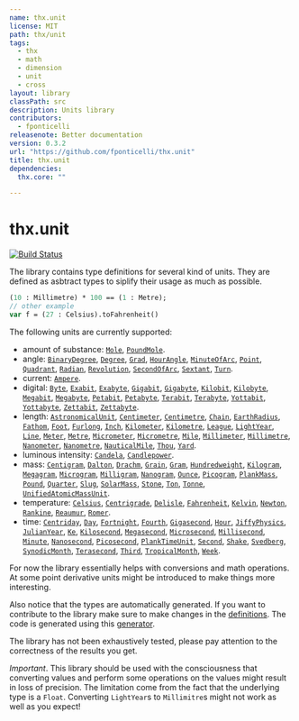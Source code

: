 ```yaml
---
name: thx.unit
license: MIT
path: thx/unit
tags: 
  - thx
  - math
  - dimension
  - unit
  - cross
layout: library
classPath: src
description: Units library
contributors: 
  - fponticelli
releasenote: Better documentation
version: 0.3.2
url: "https://github.com/fponticelli/thx.unit"
title: thx.unit
dependencies: 
  thx.core: ""

---
```


# thx.unit

[![Build Status](https://travis-ci.org/fponticelli/thx.unit.svg)](https://travis-ci.org/fponticelli/thx.unit)

The library contains type definitions for several kind of units. They are defined as asbtract types to siplify their usage as much as possible.

```haxe
(10 : Millimetre) * 100 == (1 : Metre);
// other example
var f = (27 : Celsius).toFahrenheit()
```

The following units are currently supported:

  * amount of substance: [`Mole`](/src/thx/unit/amountofsubstance/Mole.hx), [`PoundMole`](/src/thx/unit/amountofsubstance/PoundMole.hx).
  * angle: [`BinaryDegree`](/src/thx/unit/angle/BinaryDegree.hx), [`Degree`](/src/thx/unit/angle/Degree.hx), [`Grad`](/src/thx/unit/angle/Grad.hx), [`HourAngle`](/src/thx/unit/angle/HourAngle.hx), [`MinuteOfArc`](/src/thx/unit/angle/MinuteOfArc.hx), [`Point`](/src/thx/unit/angle/Point.hx), [`Quadrant`](/src/thx/unit/angle/Quadrant.hx), [`Radian`](/src/thx/unit/angle/Radian.hx), [`Revolution`](/src/thx/unit/angle/Revolution.hx), [`SecondOfArc`](/src/thx/unit/angle/SecondOfArc.hx), [`Sextant`](/src/thx/unit/angle/Sextant.hx), [`Turn`](/src/thx/unit/angle/Turn.hx).
  * current: [`Ampere`](/src/thx/unit/current/Ampere.hx).
  * digital: [`Byte`](/src/thx/unit/digital/Byte.hx), [`Exabit`](/src/thx/unit/digital/Exabit.hx), [`Exabyte`](/src/thx/unit/digital/Exabyte.hx), [`Gigabit`](/src/thx/unit/digital/Gigabit.hx), [`Gigabyte`](/src/thx/unit/digital/Gigabyte.hx), [`Kilobit`](/src/thx/unit/digital/Kilobit.hx), [`Kilobyte`](/src/thx/unit/digital/Kilobyte.hx), [`Megabit`](/src/thx/unit/digital/Megabit.hx), [`Megabyte`](/src/thx/unit/digital/Megabyte.hx), [`Petabit`](/src/thx/unit/digital/Petabit.hx), [`Petabyte`](/src/thx/unit/digital/Petabyte.hx), [`Terabit`](/src/thx/unit/digital/Terabit.hx), [`Terabyte`](/src/thx/unit/digital/Terabyte.hx), [`Yottabit`](/src/thx/unit/digital/Yottabit.hx), [`Yottabyte`](/src/thx/unit/digital/Yottabyte.hx), [`Zettabit`](/src/thx/unit/digital/Zettabit.hx), [`Zettabyte`](/src/thx/unit/digital/Zettabyte.hx).
  * length:  [`AstronomicalUnit`](/src/thx/unit/length/AstronomicalUnit.hx), [`Centimeter`](/src/thx/unit/length/Centimeter.hx), [`Centimetre`](/src/thx/unit/length/Centimetre.hx), [`Chain`](/src/thx/unit/length/Chain.hx), [`EarthRadius`](/src/thx/unit/length/EarthRadius.hx), [`Fathom`](/src/thx/unit/length/Fathom.hx), [`Foot`](/src/thx/unit/length/Foot.hx), [`Furlong`](/src/thx/unit/length/Furlong.hx), [`Inch`](/src/thx/unit/length/Inch.hx), [`Kilometer`](/src/thx/unit/length/Kilometer.hx), [`Kilometre`](/src/thx/unit/length/Kilometre.hx), [`League`](/src/thx/unit/length/League.hx), [`LightYear`](/src/thx/unit/length/LightYear.hx), [`Line`](/src/thx/unit/length/Line.hx), [`Meter`](/src/thx/unit/length/Meter.hx), [`Metre`](/src/thx/unit/length/Metre.hx), [`Micrometer`](/src/thx/unit/length/Micrometer.hx), [`Micrometre`](/src/thx/unit/length/Micrometre.hx), [`Mile`](/src/thx/unit/length/Mile.hx), [`Millimeter`](/src/thx/unit/length/Millimeter.hx), [`Millimetre`](/src/thx/unit/length/Millimetre.hx), [`Nanometer`](/src/thx/unit/length/Nanometer.hx), [`Nanometre`](/src/thx/unit/length/Nanometre.hx), [`NauticalMile`](/src/thx/unit/length/NauticalMile.hx), [`Thou`](/src/thx/unit/length/Thou.hx), [`Yard`](/src/thx/unit/length/Yard.hx).
  * luminous intensity: [`Candela`](/src/thx/unit/luminousintensity/Candela.hx), [`Candlepower`](/src/thx/unit/luminousintensity/Candlepower.hx).
  * mass: [`Centigram`](/src/thx/unit/mass/Centigram.hx), [`Dalton`](/src/thx/unit/mass/Dalton.hx), [`Drachm`](/src/thx/unit/mass/Drachm.hx), [`Grain`](/src/thx/unit/mass/Grain.hx), [`Gram`](/src/thx/unit/mass/Gram.hx), [`Hundredweight`](/src/thx/unit/mass/Hundredweight.hx), [`Kilogram`](/src/thx/unit/mass/Kilogram.hx), [`Megagram`](/src/thx/unit/mass/Megagram.hx), [`Microgram`](/src/thx/unit/mass/Microgram.hx), [`Milligram`](/src/thx/unit/mass/Milligram.hx), [`Nanogram`](/src/thx/unit/mass/Nanogram.hx), [`Ounce`](/src/thx/unit/mass/Ounce.hx), [`Picogram`](/src/thx/unit/mass/Picogram.hx), [`PlankMass`](/src/thx/unit/mass/PlankMass.hx), [`Pound`](/src/thx/unit/mass/Pound.hx), [`Quarter`](/src/thx/unit/mass/Quarter.hx), [`Slug`](/src/thx/unit/mass/Slug.hx), [`SolarMass`](/src/thx/unit/mass/SolarMass.hx), [`Stone`](/src/thx/unit/mass/Stone.hx), [`Ton`](/src/thx/unit/mass/Ton.hx), [`Tonne`](/src/thx/unit/mass/Tonne.hx), [`UnifiedAtomicMassUnit`](/src/thx/unit/mass/UnifiedAtomicMassUnit.hx).
  * temperature: [`Celsius`](/src/thx/unit/temperature/Celsius.hx), [`Centrigrade`](/src/thx/unit/temperature/Centrigrade.hx), [`Delisle`](/src/thx/unit/temperature/Delisle.hx), [`Fahrenheit`](/src/thx/unit/temperature/Fahrenheit.hx), [`Kelvin`](/src/thx/unit/temperature/Kelvin.hx), [`Newton`](/src/thx/unit/temperature/Newton.hx), [`Rankine`](/src/thx/unit/temperature/Rankine.hx), [`Reaumur`](/src/thx/unit/temperature/Reaumur.hx), [`Romer`](/src/thx/unit/temperature/Romer.hx).
  * time: [`Centriday`](/src/thx/unit/time/Centriday.hx), [`Day`](/src/thx/unit/time/Day.hx), [`Fortnight`](/src/thx/unit/time/Fortnight.hx), [`Fourth`](/src/thx/unit/time/Fourth.hx), [`Gigasecond`](/src/thx/unit/time/Gigasecond.hx), [`Hour`](/src/thx/unit/time/Hour.hx), [`JiffyPhysics`](/src/thx/unit/time/JiffyPhysics.hx), [`JulianYear`](/src/thx/unit/time/JulianYear.hx), [`Ke`](/src/thx/unit/time/Ke.hx), [`Kilosecond`](/src/thx/unit/time/Kilosecond.hx), [`Megasecond`](/src/thx/unit/time/Megasecond.hx), [`Microsecond`](/src/thx/unit/time/Microsecond.hx), [`Millisecond`](/src/thx/unit/time/Millisecond.hx), [`Minute`](/src/thx/unit/time/Minute.hx), [`Nanosecond`](/src/thx/unit/time/Nanosecond.hx), [`Picosecond`](/src/thx/unit/time/Picosecond.hx), [`PlankTimeUnit`](/src/thx/unit/time/PlankTimeUnit.hx), [`Second`](/src/thx/unit/time/Second.hx), [`Shake`](/src/thx/unit/time/Shake.hx), [`Svedberg`](/src/thx/unit/time/Svedberg.hx), [`SynodicMonth`](/src/thx/unit/time/SynodicMonth.hx), [`Terasecond`](/src/thx/unit/time/Terasecond.hx), [`Third`](/src/thx/unit/time/Third.hx), [`TropicalMonth`](/src/thx/unit/time/TropicalMonth.hx), [`Week`](/src/thx/unit/time/Week.hx).

For now the library essentially helps with conversions and math operations. At some point derivative units might be introduced to make things more interesting.

Also notice that the types are automatically generated. If you want to contribute to the library make sure to make changes in the [definitions](/definitions/). The code is generated using this [generator](https://github.com/fponticelli/generator).

The library has not been exhaustively tested, please pay attention to the correctness of the results you get.

*Important*. This library should be used with the consciousness that converting values and perform some operations on the values might result in loss of precision. The limitation come from the fact that the underlying type is a `Float`. Converting `LightYear`s to `Millimitre`s might not work as well as you expect!
